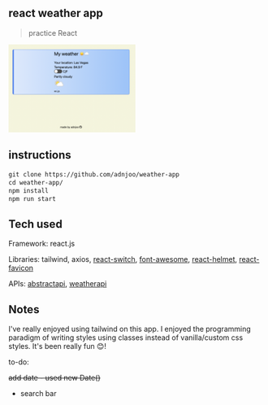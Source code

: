 ## react weather app

> practice React

<a href='https://adnjoo.github.io/weather-app/'><img src='./scrn1.png' width='250px'></a>

## instructions
```
git clone https://github.com/adnjoo/weather-app
cd weather-app/
npm install
npm run start
```

## Tech used

Framework: react.js

Libraries: tailwind, axios, [react-switch](https://www.npmjs.com/package/react-switch), [font-awesome](https://fontawesome.com/), [react-helmet](https://github.com/nfl/react-helmet), [react-favicon](https://www.npmjs.com/package/react-favicon)

APIs: [abstractapi](https://www.abstractapi.com/), [weatherapi](https://www.weatherapi.com/)

## Notes

I've really enjoyed using tailwind on this app. I enjoyed the programming paradigm of writing styles using classes instead of vanilla/custom css styles. It's been really fun 😊!

to-do:

~~add date - used new Date()~~

- search bar

